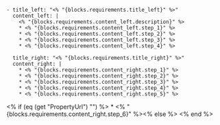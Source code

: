     - title_left: "<% "{blocks.requirements.title_left}" %>"
      content_left: |
        <% "{blocks.requirements.content_left.description}" %>
        * <% "{blocks.requirements.content_left.step_1}" %>
        * <% "{blocks.requirements.content_left.step_2}" %>
        * <% "{blocks.requirements.content_left.step_3}" %>
        * <% "{blocks.requirements.content_left.step_4}" %>
        
      title_right: "<% "{blocks.requirements.title_right}" %>"
      content_right: |
        * <% "{blocks.requirements.content_right.step_1}" %>
        * <% "{blocks.requirements.content_right.step_2}" %>
        * <% "{blocks.requirements.content_right.step_3}" %>
        * <% "{blocks.requirements.content_right.step_4}" %>
        * <% "{blocks.requirements.content_right.step_5}" %>
<% if (eq (get "PropertyUrl") "") %>        * <% "{blocks.requirements.content_right.step_6}" %><% else %>        <% end %>
